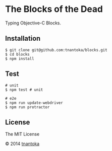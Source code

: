 # The Blocks of the Dead

Typing Objective-C Blocks.

## Installation

```
$ git clone git@github.com:tnantoka/blocks.git
$ cd blocks
$ npm install
```

## Test

```
# unit
$ npm test # unit

# e2e
$ npm run update-webdriver
$ npm run protractor
```

## License 

The MIT License

&copy; 2014 [tnantoka](https://twitter.com/tnantoka)
